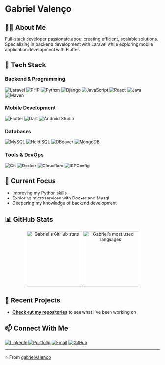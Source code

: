 # Gabriel Valenço

## 👨‍💻 About Me
Full-stack developer passionate about creating efficient, scalable solutions. Specializing in backend development with Laravel while exploring mobile application development with Flutter.

## 🔧 Tech Stack

### Backend & Programming
![Laravel](https://img.shields.io/badge/Laravel-FF2D20?style=for-the-badge&logo=laravel&logoColor=white)
![PHP](https://img.shields.io/badge/PHP-777BB4?style=for-the-badge&logo=php&logoColor=white)
![Python](https://img.shields.io/badge/Python-3776AB?style=for-the-badge&logo=python&logoColor=white)
![Django](https://img.shields.io/badge/Django-092E20?style=for-the-badge&logo=django&logoColor=white)
![JavaScript](https://img.shields.io/badge/JavaScript-F7DF1E?style=for-the-badge&logo=javascript&logoColor=black)
![React](https://img.shields.io/badge/React-20232A?style=for-the-badge&logo=react&logoColor=61DAFB)
![Java](https://img.shields.io/badge/Java-007396?style=for-the-badge&logo=openjdk&logoColor=white)
![Maven](https://img.shields.io/badge/Maven-C71A36?style=for-the-badge&logo=apache-maven&logoColor=white)

### Mobile Development
![Flutter](https://img.shields.io/badge/Flutter-02569B?style=for-the-badge&logo=flutter&logoColor=white)
![Dart](https://img.shields.io/badge/Dart-0175C2?style=for-the-badge&logo=dart&logoColor=white)
![Android Studio](https://img.shields.io/badge/Android_Studio-3DDC84?style=for-the-badge&logo=android-studio&logoColor=white)


### Databases
![MySQL](https://img.shields.io/badge/MySQL-4479A1?style=for-the-badge&logo=mysql&logoColor=white)
![HeidiSQL](https://img.shields.io/badge/HeidiSQL-4479A1?style=for-the-badge)
![DBeaver](https://img.shields.io/badge/DBeaver-5B5B5B?style=for-the-badge&logo=dbeaver&logoColor=white)
![MongoDB](https://img.shields.io/badge/MongoDB-47A248?style=for-the-badge&logo=mongodb&logoColor=white)

### Tools & DevOps
![Git](https://img.shields.io/badge/Git-F05032?style=for-the-badge&logo=git&logoColor=white)
![Docker](https://img.shields.io/badge/Docker-2496ED?style=for-the-badge&logo=docker&logoColor=white)
![Cloudflare](https://img.shields.io/badge/Cloudflare-F38020?style=for-the-badge&logo=cloudflare&logoColor=white)
![ISPConfig](https://img.shields.io/badge/ISPConfig-E95420?style=for-the-badge)


## 🚀 Current Focus
- Improving my Python skills
- Exploring microservices with Docker and Mysql
- Deepening my knowledge of backend development

## 📊 GitHub Stats

<div align="center">
  <a href="https://github.com/gabrielvalenco">
    <img src="https://github-readme-stats.vercel.app/api?username=gabrielvalenco&show_icons=true&theme=dark&include_all_commits=true&count_private=true" height="180em" alt="Gabriel's GitHub stats"/>
  </a>
  <a href="https://github.com/gabrielvalenco">
    <img src="https://github-readme-stats.vercel.app/api/top-langs/?username=gabrielvalenco&layout=compact&langs_count=8&theme=dark" height="180em" alt="Gabriel's most used languages"/>
  </a>
</div>

## 🌱 Recent Projects
- **[Check out my repositories](https://github.com/gabrielvalenco?tab=repositories)** to see what I've been working on

## 📫 Connect With Me

[![LinkedIn](https://img.shields.io/badge/LinkedIn-Gabriel_Valenço-0077B5?style=for-the-badge&logo=linkedin)](https://www.linkedin.com/in/gabriel-valen%C3%A7o-480b43276/)
[![Portfolio](https://img.shields.io/badge/Portfolio-Website-4285F4?style=for-the-badge&logo=google-chrome)](https://gabrielvalenco.github.io/portfolio/)
[![Email](https://img.shields.io/badge/Email-gabrielvalencoofc@gmail.com-D14836?style=for-the-badge&logo=gmail)](mailto:gabrielvalencoofc@gmail.com)
[![GitHub](https://img.shields.io/badge/GitHub-gabrielvalenco-181717?style=for-the-badge&logo=github)](https://github.com/gabrielvalenco)

---

⭐️ From [gabrielvalenco](https://github.com/gabrielvalenco)
